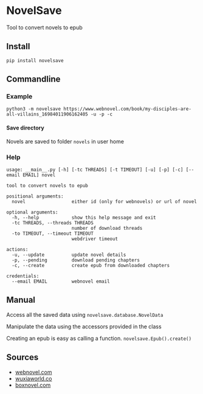 # NovelSave

Tool to convert novels to epub

## Install

```
pip install novelsave
```

## Commandline

### Example
```
python3 -m novelsave https://www.webnovel.com/book/my-disciples-are-all-villains_16984011906162405 -u -p -c
```

#### Save directory

Novels are saved to folder `novels` in user home

### Help

```batch
usage: __main__.py [-h] [-tc THREADS] [-t TIMEOUT] [-u] [-p] [-c] [--email EMAIL] novel

tool to convert novels to epub

positional arguments:
  novel                 either id (only for webnovels) or url of novel

optional arguments:
  -h, --help            show this help message and exit
  -tc THREADS, --threads THREADS
                        number of download threads
  -to TIMEOUT, --timeout TIMEOUT
                        webdriver timeout

actions:
  -u, --update          update novel details
  -p, --pending         download pending chapters
  -c, --create          create epub from downloaded chapters

credentials:
  --email EMAIL         webnovel email

```

## Manual

Access all the saved data using `novelsave.database.NovelData`

Manipulate the data using the accessors provided in the class

Creating an epub is easy as calling a function. `novelsave.Epub().create()`

## Sources

- [webnovel.com](https://www.webnovel.com)
- [wuxiaworld.co](https://www.wuxiaworld.co/)
- [boxnovel.com](https://www.boxnovel.co/)